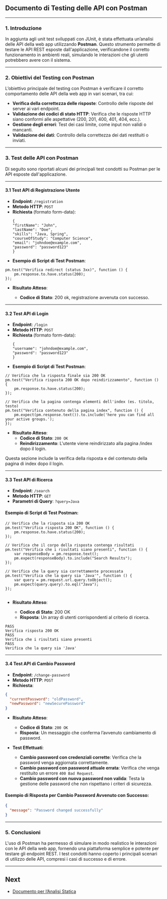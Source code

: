## Documento di Testing delle API con Postman

---

### 1. **Introduzione**

In aggiunta agli unit test sviluppati con JUnit, è stata effettuata un’analisi delle API della web app utilizzando **Postman**. Questo strumento permette di testare le API REST esposte dall'applicazione, verificandone il corretto funzionamento in ambienti reali, simulando le interazioni che gli utenti potrebbero avere con il sistema.

---

### 2. **Obiettivi del Testing con Postman**

L’obiettivo principale del testing con Postman è verificare il corretto comportamento delle API della web app in vari scenari, tra cui:
- **Verifica della correttezza delle risposte**: Controllo delle risposte del server ai vari endpoint.
- **Validazione dei codici di stato HTTP**: Verifica che le risposte HTTP siano conformi alle aspettative (200, 201, 400, 401, 404, ecc.).
- **Gestione degli errori**: Test dei casi limite, come input non validi o mancanti.
- **Validazione dei dati**: Controllo della correttezza dei dati restituiti o inviati.

---

### 3. **Test delle API con Postman**

Di seguito sono riportati alcuni dei principali test condotti su Postman per le API esposte dall'applicazione.

---

#### 3.1 **Test API di Registrazione Utente**

- **Endpoint**: `/registration`
- **Metodo HTTP**: `POST`
- **Richiesta** (formato form-data):
  ```
  {
  "firstName": "John",
  "lastName": "Doe",
  "skills": "Java, Spring",
  "courseOfStudy": "Computer Science",
  "email": "johndoe@example.com",
  "password": "password123"
  }
  ```
- **Esempio di Script di Test Postman**:
```
pm.test("Verifica redirect (status 3xx)", function () {
    pm.response.to.have.status(200);
});
```

- **Risultato Atteso**:

    - **Codice di Stato**: 200 ok, registrazione avvenuta con successo.

---

#### 3.2 **Test API di Login**

- **Endpoint**: `/login`
- **Metodo HTTP**: `POST`
- **Richiesta** (formato form-data):
  ```
  {
  "username": "johndoe@example.com",
  "password": "password123"
  }
  ```
- **Esempio di Script di Test Postman**:
```
// Verifica che la risposta finale sia 200 OK
pm.test("Verifica risposta 200 OK dopo reindirizzamento", function () {
    pm.response.to.have.status(200);
});

// Verifica che la pagina contenga elementi dell'index (es. titolo, testo)
pm.test("Verifica contenuto della pagina index", function () {
    pm.expect(pm.response.text()).to.include('here you can find all your active groups.');
});

```
- **Risultato Atteso**: 
  - **Codice di Stato**: `200 OK`
  - **Reindirizzamento**: L'utente viene reindirizzato alla pagina /index dopo il login.

Questa sezione include la verifica della risposta e del contenuto della pagina di index dopo il login.

---

#### 3.3 **Test API di Ricerca**

- **Endpoint**: `/search`
- **Metodo HTTP**: `GET`
- **Parametri di Query**: `?query=Java`
#### Esempio di Script di Test Postman:

```
// Verifica che la risposta sia 200 OK
pm.test("Verifica risposta 200 OK", function () {
    pm.response.to.have.status(200);
});

// Verifica che il corpo della risposta contenga risultati
pm.test("Verifica che i risultati siano presenti", function () {
    var responseBody = pm.response.text();
    pm.expect(responseBody).to.include("Search Results");
});

// Verifica che la query sia correttamente processata
pm.test("Verifica che la query sia 'Java'", function () {
    var query = pm.request.url.query.toObject();
    pm.expect(query.query).to.eql("Java");
});


```
  
- **Risultato Atteso**:

    - **Codice di Stato**: 200 OK
    - **Risposta**: Un array di utenti corrispondenti al criterio di ricerca.
```
PASS
Verifica risposta 200 OK
PASS
Verifica che i risultati siano presenti
PASS
Verifica che la query sia 'Java'
```

---

#### 3.4 **Test API di Cambio Password**

- **Endpoint**: `/change-password`
- **Metodo HTTP**: `POST`
- **Richiesta**:

```json
{
  "currentPassword": "oldPassword",
  "newPassword": "newSecurePassword"
}
```

- **Risultato Atteso**: 
  - **Codice di Stato**: `200 OK`
  - **Risposta**: Un messaggio che conferma l’avvenuto cambiamento di password.

- **Test Effettuati**:
  - **Cambio password con credenziali corrette**: Verifica che la password venga aggiornata correttamente.
  - **Cambio password con password attuale errata**: Verifica che venga restituito un errore `400 Bad Request`.
  - **Cambio password con nuova password non valida**: Testa la gestione delle password che non rispettano i criteri di sicurezza.

#### Esempio di Risposta per Cambio Password Avvenuto con Successo:

```json
{
  "message": "Password changed successfully"
}
```

---

### 5. **Conclusioni**

L'uso di Postman ha permesso di simulare in modo realistico le interazioni con le API della web app, fornendo una piattaforma semplice e potente per testare gli endpoint REST. I test condotti hanno coperto i principali scenari di utilizzo delle API, compresi i casi di successo e di errore. 


---
## Next

- [Documento per l’Analisi Statica](../Documentazione/Documento%20per%20l%E2%80%99Analisi%20Statica.md)
